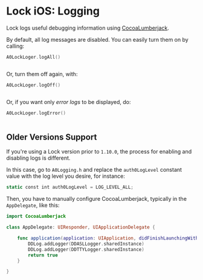 # Lock iOS: Logging

Lock logs useful debugging information using [CocoaLumberjack](https://github.com/CocoaLumberjack/CocoaLumberjack).

By default, all log messages are disabled. You can easily turn them on by calling:

```swift
A0LockLoger.logAll()
```

```objective-c

```

Or, turn them off again, with:

```swift
A0LockLoger.logOff()
```

```objective-c

```

Or, if you want only *error logs* to be displayed, do:

```swift
A0LockLoger.logError()
```

```objective-c

```

## Older Versions Support

If you're using a Lock version prior to `1.10.0`, the process for enabling and disabling logs is different.

In this case, go to `A0Logging.h` and replace the `auth0LogLevel` constant value with the log level you desire, for instance:

```swift
static const int auth0LogLevel = LOG_LEVEL_ALL;
```

Then, you have to manually configure CocoaLumberjack, typically in the `AppDelegate`, like this:

```swift
import CocoaLumberjack

class AppDelegate: UIResponder, UIApplicationDelegate {

    func application(application: UIApplication, didFinishLaunchingWithOptions launchOptions: [NSObject: AnyObject]?) -> Bool {
        DDLog.addLogger(DDASLLogger.sharedInstance)
        DDLog.addLogger(DDTTYLogger.sharedInstance)
        return true
    }

}
```

```objective-c

```

